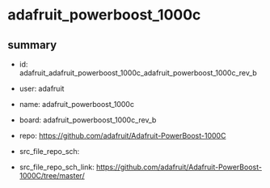 # adafruit_powerboost_1000c
 
## summary 
* id: adafruit_adafruit_powerboost_1000c_adafruit_powerboost_1000c_rev_b
* user: adafruit
* name: adafruit_powerboost_1000c
* board: adafruit_powerboost_1000c_rev_b
* repo: https://github.com/adafruit/Adafruit-PowerBoost-1000C



* src_file_repo_sch: 
* src_file_repo_sch_link: https://github.com/adafruit/Adafruit-PowerBoost-1000C/tree/master/




